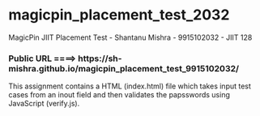 # magicpin_placement_test_2032
MagicPin JIIT Placement Test - Shantanu Mishra - 9915102032 - JIIT 128

<h3> Public URL ====>    https://sh-mishra.github.io/magicpin_placement_test_9915102032/ </h3>

This assignment contains a HTML (index.html) file which takes input test cases from an inout field and then validates the papsswords using JavaScript (verify.js).
